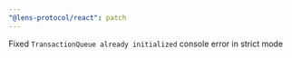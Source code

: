 ```yaml
---
"@lens-protocol/react": patch
---
```


Fixed `TransactionQueue already initialized` console error in strict mode
